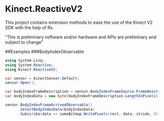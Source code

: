 Kinect.ReactiveV2
=================

This project contains extension methods to ease the use of the Kinect V2 SDK with the help of Rx.

“This is preliminary software and/or hardware and APIs are preliminary and subject to change”

##Examples
###BodyIndexObservable
```C#
using System.Linq;
using System.Reactive;
using Kinect.ReactiveV2;

var sensor = KinectSensor.Default;
sensor.Open();

var bodyIndexFrameDescription = sensor.BodyIndexFrameSource.FrameDescription;
var bodyIndexData = new byte[bodyIndexFrameDescription.LengthInPixels];

sensor.BodyIndexFrameArrivedObservable()
      .SelectBodyIndexData(bodyIndexData)
      .Subscribe(data => someBitmap.WritePixels(rect, data, stride, 0));

```
